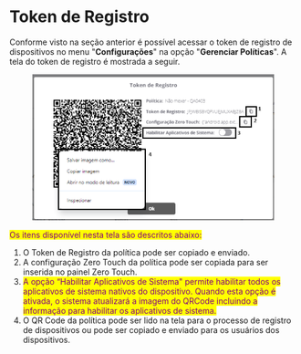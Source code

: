 # Token de Registro

Conforme visto na seção anterior é possível acessar o token de registro de dispositivos no menu "**Configurações**" na opção "**Gerenciar Políticas**". A tela do token de registro é mostrada a seguir.

<figure><img src="../../../.gitbook/assets/Captura de tela 2024-03-07 154602.png" alt=""><figcaption></figcaption></figure>

<mark style="color:purple;">Os itens disponível nesta tela são descritos abaixo:</mark>&#x20;

1. O Token de Registro da política pode ser copiado e enviado.
2. A configuração Zero Touch da política pode ser copiada para ser inserida no painel Zero Touch.&#x20;
3. <mark style="color:purple;">A opção “Habilitar Aplicativos de Sistema" permite habilitar todos os aplicativos de sistema nativos do dispositivo.  Quando esta opção é ativada, o sistema atualizará a imagem do QRCode incluindo a informação para habilitar os aplicativos de sistema.</mark>
4. O QR Code da política pode ser lido na tela para o processo de registro de dispositivos ou pode ser copiado e enviado para os usuários dos dispositivos.

